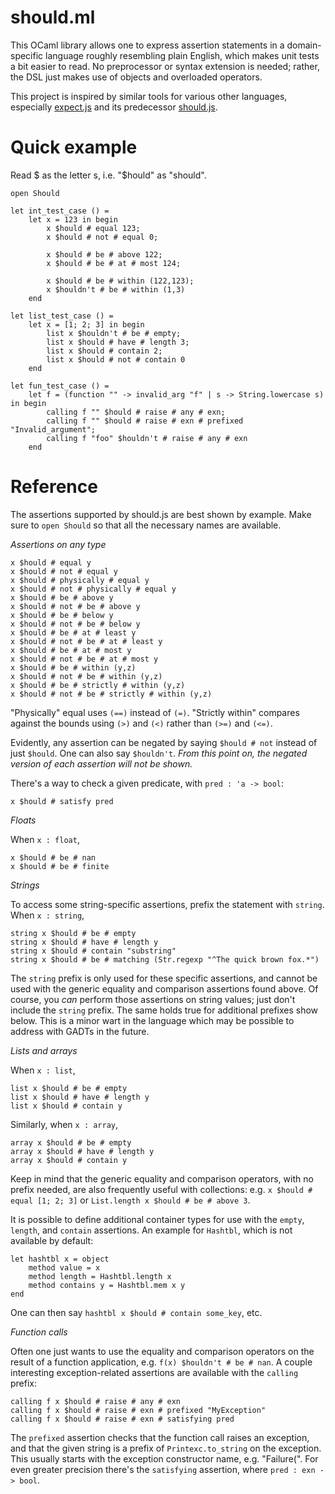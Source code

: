 should.ml
=========

This OCaml library allows one to express assertion statements in a
domain-specific language roughly resembling plain English, which makes unit
tests a bit easier to read. No preprocessor or syntax extension is needed;
rather, the DSL just makes use of objects and overloaded operators.

This project is inspired by similar tools for various other languages,
especially [expect.js](https://github.com/LearnBoost/expect.js/) and its
predecessor [should.js](https://github.com/visionmedia/should.js/).

Quick example
=============

Read $ as the letter s, i.e. "$hould" as "should".

```
open Should

let int_test_case () =
    let x = 123 in begin
        x $hould # equal 123;
        x $hould # not # equal 0;
        
        x $hould # be # above 122;
        x $hould # be # at # most 124;
        
        x $hould # be # within (122,123);
        x $houldn't # be # within (1,3)
    end

let list_test_case () =
    let x = [1; 2; 3] in begin
        list x $houldn't # be # empty;
        list x $hould # have # length 3;
        list x $hould # contain 2;
        list x $hould # not # contain 0
    end

let fun_test_case () =
    let f = (function "" -> invalid_arg "f" | s -> String.lowercase s) in begin
        calling f "" $hould # raise # any # exn;
        calling f "" $hould # raise # exn # prefixed "Invalid_argument";
        calling f "foo" $houldn't # raise # any # exn
    end
```


Reference
==============

The assertions supported by should.js are best shown by example. Make sure to
`open Should` so that all the necessary names are available.

*Assertions on any type*

```
x $hould # equal y
x $hould # not # equal y
x $hould # physically # equal y
x $hould # not # physically # equal y
x $hould # be # above y
x $hould # not # be # above y
x $hould # be # below y
x $hould # not # be # below y
x $hould # be # at # least y
x $hould # not # be # at # least y
x $hould # be # at # most y
x $hould # not # be # at # most y
x $hould # be # within (y,z)
x $hould # not # be # within (y,z)
x $hould # be # strictly # within (y,z)
x $hould # not # be # strictly # within (y,z)
```

"Physically" equal uses `(==)` instead of `(=)`. "Strictly within" compares
against the bounds using `(>)` and `(<)` rather than `(>=)` and `(<=)`.

Evidently, any assertion can be negated by saying `$hould # not` instead of just
`$hould`. One can also say `$houldn't`. *From this point on, the negated version
of each assertion will not be shown.*

There's a way to check a given predicate, with `pred : 'a -> bool`:

```
x $hould # satisfy pred
```

*Floats*

When `x : float`,
```
x $hould # be # nan
x $hould # be # finite
```

*Strings*

To access some string-specific assertions, prefix the statement with `string`.
When `x : string`,
```
string x $hould # be # empty
string x $hould # have # length y
string x $hould # contain "substring"
string x $hould # be # matching (Str.regexp "^The quick brown fox.*")
```

The `string` prefix is only used for these specific assertions, and cannot be
used with the generic equality and comparison assertions found above. Of course,
you _can_ perform those assertions on string values; just don't include the
`string` prefix. The same holds true for additional prefixes show below. This is
a minor wart in the language which may be possible to address with GADTs in the
future.

*Lists and arrays*

When `x : list`,
```
list x $hould # be # empty
list x $hould # have # length y
list x $hould # contain y
```

Similarly, when `x : array`,
```
array x $hould # be # empty
array x $hould # have # length y
array x $hould # contain y
```

Keep in mind that the generic equality and comparison operators, with no prefix
needed, are also frequently useful with collections: e.g.
`x $hould # equal [1; 2; 3]` or `List.length x $hould # be # above 3`.

It is possible to define additional container types for use with the `empty`,
`length`, and `contain` assertions. An example for `Hashtbl`, which is not
available by default:

```
let hashtbl x = object
    method value = x
    method length = Hashtbl.length x
    method contains y = Hashtbl.mem x y
end
```

One can then say `hashtbl x $hould # contain some_key`, etc.

*Function calls*

Often one just wants to use the equality and comparison operators on the result
of a function application, e.g. `f(x) $houldn't # be # nan`. A couple
interesting exception-related assertions are available with the `calling`
prefix:

```
calling f x $hould # raise # any # exn
calling f x $hould # raise # exn # prefixed "MyException"
calling f x $hould # raise # exn # satisfying pred
```

The `prefixed` assertion checks that the function call raises an exception, and
that the given string is a prefix of `Printexc.to_string` on the exception. This
usually starts with the exception constructor name, e.g. "Failure(". For even
greater precision there's the `satisfying` assertion, where
`pred : exn -> bool`.
